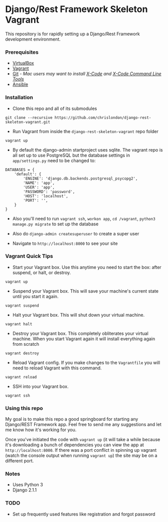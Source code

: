 # Django/Rest Framework Skeleton Vagrant #

This repository is for rapidly setting up a Django/Rest Framework development environment.

### Prerequisites ###

* [VirtualBox](https://www.virtualbox.org/wiki/Downloads)
* [Vagrant](http://www.vagrantup.com/downloads.html)
* [Git](http://git-scm.com/book/en/v2/Getting-Started-Installing-Git) - *Mac users may want to install [X-Code](https://developer.apple.com/xcode/downloads/) and [X-Code Command Line Tools](http://osxdaily.com/2014/02/12/install-command-line-tools-mac-os-x/)*
* [Ansible](http://docs.ansible.com/ansible/intro_installation.html)

### Installation ###

* Clone this repo and all of its submodules
~~~
git clone --recursive https://github.com/chrislondon/django-rest-skeleton-vagrant.git
~~~

* Run Vagrant from inside the `django-rest-skeleton-vagrant` repo folder
~~~
vagrant up
~~~

* By default the django-admin startproject uses sqlite.  The vagrant repo is all set up to use PostgreSQL but the database settings in `app/settings.py` need to be changed to:
~~~
DATABASES = {
    'default': {
        'ENGINE': 'django.db.backends.postgresql_psycopg2',
        'NAME': 'app',
        'USER': 'app',
        'PASSWORD': 'password',
        'HOST': 'localhost',
        'PORT': '',
    }
}
~~~

* Also you'll need to run `vagrant ssh`, `workon app`, `cd /vagrant`, `python3 manage.py migrate` to set up the database

* Also do `django-admin createsuperuser` to create a super user

* Navigate to `http://localhost:8000` to see your site

### Vagrant Quick Tips ###

* Start your Vagrant box. Use this anytime you need to start the box: after suspend, or halt, or destroy.
~~~
vagrant up
~~~

* Suspend your Vagrant box. This will save your machine's current state until you start it again.
~~~
vagrant suspend
~~~

* Halt your Vagrant box. This will shut down your virtual machine.
~~~
vagrant halt
~~~

* Destroy your Vagrant box. This completely obliterates your virtual machine. When you start Vagrant again it will install everything again from scratch
~~~
vagrant destroy
~~~

* Reload Vagrant config. If you make changes to the `Vagrantfile` you will need to reload Vagrant with this command.
~~~
vagrant reload
~~~

* SSH into your Vagrant box.
~~~
vagrant ssh
~~~

### Using this repo ###

My goal is to make this repo a good springboard for starting any Django/REST Framework app.  Feel free to
send me any suggestions and let me know how it's working for you.

Once you've initiated the code with `vagrant up` (it will take a while because it's downloading a bunch of
dependencies you can view the app at `http://localhost:8000`. If there was a port conflict in spinning up 
vagrant (watch the console output when running `vagrant up`) the site may be on a different port.

### Notes ###

* Uses Python 3
* Django 2.1.1

### TODO ###

* Set up frequently used features like registration and forgot password